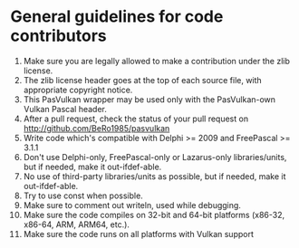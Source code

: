
# General guidelines for code contributors                 
 
1. Make sure you are legally allowed to make a contribution under the zlib license.
2. The zlib license header goes at the top of each source file, with appropriate copyright notice.
3. This PasVulkan wrapper may be used only with the PasVulkan-own Vulkan Pascal header.
4. After a pull request, check the status of your pull request on http://github.com/BeRo1985/pasvulkan
5. Write code which's compatible with Delphi >= 2009 and FreePascal >= 3.1.1
6. Don't use Delphi-only, FreePascal-only or Lazarus-only libraries/units, but if needed, make it out-ifdef-able.
7. No use of third-party libraries/units as possible, but if needed, make it out-ifdef-able.
8. Try to use const when possible.
9. Make sure to comment out writeln, used while debugging.
10. Make sure the code compiles on 32-bit and 64-bit platforms (x86-32, x86-64, ARM, ARM64, etc.).
11. Make sure the code runs on all platforms with Vulkan support
